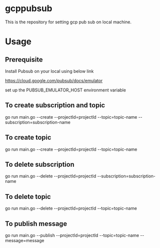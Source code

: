 # gcppubsub
This is the repository for setting gcp pub sub on local machine.

# Usage

## Prerequisite
Install Pubsub on your local using below link

https://cloud.google.com/pubsub/docs/emulator

set up the PUBSUB_EMULATOR_HOST environment variable

## To create subscription and topic
go run main.go --create --projectId=projectId --topic=topic-name --subscription=subscription-name

## To create  topic
go run main.go --create --projectId=projectId --topic=topic-name

## To delete subscription
go run main.go --delete --projectId=projectId --subscription=subscription-name

## To delete  topic
go run main.go --delete --projectId=projectId --topic=topic-name

## To publish message
go run main.go --publish --projectId=projectId --topic=topic-name --message=message